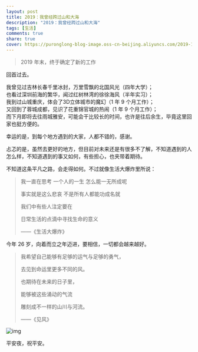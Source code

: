 ```yaml
---
layout: post
title: 2019：我曾经跨过山和大海
description: "2019：我曾经跨过山和大海"
tags: [生活]
comments: true
share: true
cover: https://puronglong-blog-image.oss-cn-beijing.aliyuncs.com/2019-12-24-115716.jpg
---
```


> 2019 年末，终于确定了新的工作

<!-- more -->

回首过去。

我曾见过吉林长春千里冰封，万里雪飘的北国风光（四年大学）；<br>
也看过深圳前海的繁华，闻过红树林湾的徐徐海风（半年实习）；<br>
我到过山城重庆，体会了3D立体城市的魔幻（1 年 9 个月工作）；<br>
又回到了蓉城成都，见识了花重锦官城的热闹（1 年 9 个月工作）；<br>
而下月即将去往雨城雅安，可能会干比较长的时间，也许是往后余生，毕竟这里回家也挺方便的。

幸运的是，到每个地方遇到的大家，人都不错的，感谢。

忐忑的是，虽然去更好的地方，但目前对未来还是有很多不了解，不知道遇到的人怎么样，不知道遇到的事又如何，有些担心，也夹带着期待。

不知道这条平凡之路，会走得如何。不过就像生活大爆炸里所说：

> 我一直在思考 一个人的一生 怎么能一无所成呢
> 
> 事实就是这么悲哀 不是所有人都能功成名就
> 
> 我们中有些人注定要在
> 
> 日常生活的点滴中寻找生命的意义
> 
> ——《生活大爆炸》

今年 26 岁，向着而立之年迈进，要相信，一切都会越来越好。

> 我希望自己能够有足够的运气与足够的勇气，
> 
> 去见到命运里更多不同的风。
> 
> 也期待在未来的日子里，
> 
> 能够被这些涌动的气流
> 
> 雕刻成不一样的山川与河流。
> 
> ——《见风》

![img](https://puronglong-blog-image.oss-cn-beijing.aliyuncs.com/2019-12-25-004834.jpg)

平安夜，祝平安。
